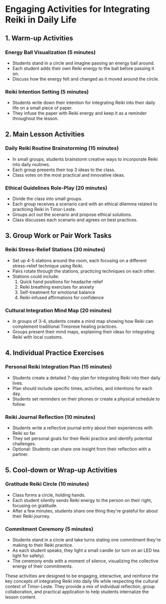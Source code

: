 # Engaging Activities for Integrating Reiki in Daily Life

## 1. Warm-up Activities

### Energy Ball Visualization (5 minutes)
- Students stand in a circle and imagine passing an energy ball around.
- Each student adds their own Reiki energy to the ball before passing it on.
- Discuss how the energy felt and changed as it moved around the circle.

### Reiki Intention Setting (5 minutes)
- Students write down their intention for integrating Reiki into their daily life on a small piece of paper.
- They infuse the paper with Reiki energy and keep it as a reminder throughout the lesson.

## 2. Main Lesson Activities

### Daily Reiki Routine Brainstorming (15 minutes)
- In small groups, students brainstorm creative ways to incorporate Reiki into daily routines.
- Each group presents their top 3 ideas to the class.
- Class votes on the most practical and innovative ideas.

### Ethical Guidelines Role-Play (20 minutes)
- Divide the class into small groups.
- Each group receives a scenario card with an ethical dilemma related to practicing Reiki in Timor-Leste.
- Groups act out the scenario and propose ethical solutions.
- Class discusses each scenario and agrees on best practices.

## 3. Group Work or Pair Work Tasks

### Reiki Stress-Relief Stations (30 minutes)
- Set up 4-5 stations around the room, each focusing on a different stress-relief technique using Reiki.
- Pairs rotate through the stations, practicing techniques on each other.
- Stations could include:
  1. Quick hand positions for headache relief
  2. Reiki breathing exercises for anxiety
  3. Self-treatment for emotional balance
  4. Reiki-infused affirmations for confidence

### Cultural Integration Mind Map (20 minutes)
- In groups of 3-4, students create a mind map showing how Reiki can complement traditional Timorese healing practices.
- Groups present their mind maps, explaining their ideas for integrating Reiki with local customs.

## 4. Individual Practice Exercises

### Personal Reiki Integration Plan (15 minutes)
- Students create a detailed 7-day plan for integrating Reiki into their daily lives.
- Plan should include specific times, activities, and intentions for each day.
- Students set reminders on their phones or create a physical schedule to follow.

### Reiki Journal Reflection (10 minutes)
- Students write a reflective journal entry about their experiences with Reiki so far.
- They set personal goals for their Reiki practice and identify potential challenges.
- Optional: Students can share one insight from their reflection with a partner.

## 5. Cool-down or Wrap-up Activities

### Gratitude Reiki Circle (10 minutes)
- Class forms a circle, holding hands.
- Each student silently sends Reiki energy to the person on their right, focusing on gratitude.
- After a few minutes, students share one thing they're grateful for about their Reiki journey.

### Commitment Ceremony (5 minutes)
- Students stand in a circle and take turns stating one commitment they're making to their Reiki practice.
- As each student speaks, they light a small candle (or turn on an LED tea light for safety).
- The ceremony ends with a moment of silence, visualizing the collective energy of their commitments.

These activities are designed to be engaging, interactive, and reinforce the key concepts of integrating Reiki into daily life while respecting the cultural context of Timor-Leste. They provide a mix of individual reflection, group collaboration, and practical application to help students internalize the lesson content.